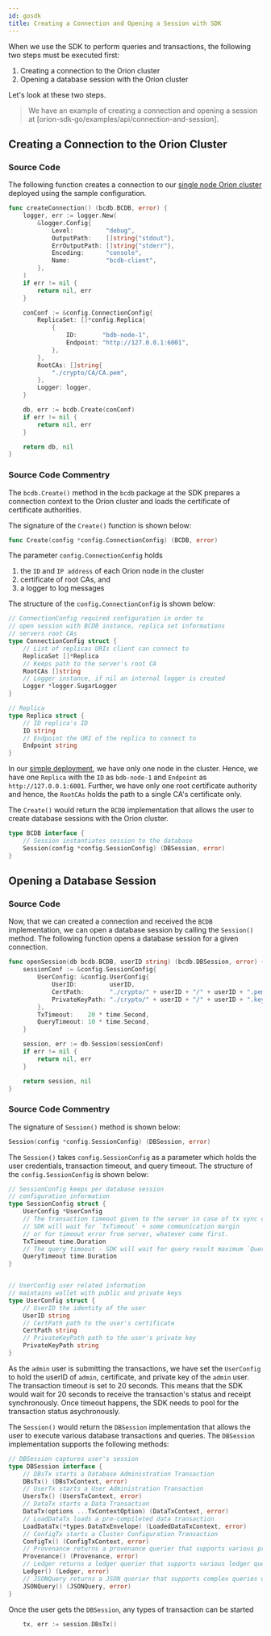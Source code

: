 ```yaml
---
id: gosdk
title: Creating a Connection and Opening a Session with SDK
---
```


<!--
 Copyright IBM Corp. All Rights Reserved.

 SPDX-License-Identifier: CC-BY-4.0
 -->

When we use the SDK to perform queries and transactions, the following two steps must be executed first:

 1. Creating a connection to the Orion cluster
 2. Opening a database session with the Orion cluster

Let's look at these two steps.

> We have an example of creating a connection and opening a session at [orion-sdk-go/examples/api/connection-and-session].

## Creating a Connection to the Orion Cluster

### Source Code
The following function creates a connection to our [single node Orion cluster](./../launching-one-node/binary) deployed using the sample configuration.
```go
func createConnection() (bcdb.BCDB, error) {
	logger, err := logger.New(
		&logger.Config{
			Level:         "debug",
			OutputPath:    []string{"stdout"},
			ErrOutputPath: []string{"stderr"},
			Encoding:      "console",
			Name:          "bcdb-client",
		},
	)
	if err != nil {
		return nil, err
	}

	conConf := &config.ConnectionConfig{
		ReplicaSet: []*config.Replica{
			{
				ID:       "bdb-node-1",
				Endpoint: "http://127.0.0.1:6001",
			},
		},
		RootCAs: []string{
			"./crypto/CA/CA.pem",
		},
		Logger: logger,
	}

	db, err := bcdb.Create(conConf)
	if err != nil {
		return nil, err
	}

	return db, nil
}
```

### Source Code Commentry
The `bcdb.Create()` method in the `bcdb` package at the SDK prepares a connection context to the Orion cluster
and loads the certificate of certificate authorities.

The signature of the `Create()` function is shown below:
```go
func Create(config *config.ConnectionConfig) (BCDB, error)
```
The parameter `config.ConnectionConfig` holds 
 1. the `ID` and `IP address` of each Orion node in the cluster
 2. certificate of root CAs, and
 3. a logger to log messages

The structure of the `config.ConnectionConfig` is shown below:
```go
// ConnectionConfig required configuration in order to
// open session with BCDB instance, replica set informations
// servers root CAs
type ConnectionConfig struct {
	// List of replicas URIs client can connect to
	ReplicaSet []*Replica
	// Keeps path to the server's root CA
	RootCAs []string
	// Logger instance, if nil an internal logger is created
	Logger *logger.SugarLogger
}

// Replica
type Replica struct {
	// ID replica's ID
	ID string
	// Endpoint the URI of the replica to connect to
	Endpoint string
}
```

In our [simple deployment](./../launching-one-node/binary), we have only one node in the cluster. Hence, we have one `Replica` with the
`ID` as `bdb-node-1` and `Endpoint` as `http://127.0.0.1:6001`. Further, we have only one root certificate authority and hence, the
`RootCAs` holds the path to a single CA's certificate only.

The `Create()` would return the `BCDB` implementation that allows the user to create database sessions with the Orion cluster.
```go
type BCDB interface {
	// Session instantiates session to the database
	Session(config *config.SessionConfig) (DBSession, error)
}
```

## Opening a Database Session

### Source Code

Now, that we can created a connection and received the `BCDB` implementation, we can open a database session by calling the `Session()` method.
The following function opens a database session for a given connection.
```go
func openSession(db bcdb.BCDB, userID string) (bcdb.DBSession, error) {
	sessionConf := &config.SessionConfig{
		UserConfig: &config.UserConfig{
			UserID:         userID,
			CertPath:       "./crypto/" + userID + "/" + userID + ".pem",
			PrivateKeyPath: "./crypto/" + userID + "/" + userID + ".key",
		},
		TxTimeout:    20 * time.Second,
		QueryTimeout: 10 * time.Second,
	}

	session, err := db.Session(sessionConf)
	if err != nil {
		return nil, err
	}

	return session, nil
}
```

### Source Code Commentry

The signature of `Session()` method is shown below:
```go
Session(config *config.SessionConfig) (DBSession, error)
```

The `Session()` takes `config.SessionConfig` as a parameter which holds the user credentials, transaction timeout, and query timeout.
The structure of the `config.SessionConfig` is shown below:

```go
// SessionConfig keeps per database session
// configuration information
type SessionConfig struct {
	UserConfig *UserConfig
	// The transaction timeout given to the server in case of tx sync commit - `tx.Commit(true)`.
	// SDK will wait for `TxTimeout` + some communication margin
	// or for timeout error from server, whatever come first.
	TxTimeout time.Duration
	// The query timeout - SDK will wait for query result maximum `QueryTimeout` time.
	QueryTimeout time.Duration
}


// UserConfig user related information
// maintains wallet with public and private keys
type UserConfig struct {
	// UserID the identity of the user
	UserID string
	// CertPath path to the user's certificate
	CertPath string
	// PrivateKeyPath path to the user's private key
	PrivateKeyPath string
}
```

As the `admin` user is submitting the transactions, we have set the `UserConfig` to hold the userID of `admin`, certificate, and private key  of
the `admin` user. The transaction timeout is set to 20 seconds. This means that the SDK would wait for 20 seconds to receive the
transaction's status and receipt synchronously. Once timeout happens, the SDK needs to pool for the transaction status asychronously.

The `Session()` would return the `DBSession` implementation that allows the user to execute various database transactions and queries.
The `DBSession` implementation supports the following methods:
```go
// DBSession captures user's session
type DBSession interface {
    // DBsTx starts a Database Administration Transaction
	DBsTx() (DBsTxContext, error)
    // UserTx starts a User Administration Transaction
	UsersTx() (UsersTxContext, error)
    // DataTx starts a Data Transaction
	DataTx(options ...TxContextOption) (DataTxContext, error)
    // LoadDataTx loads a pre-compileted data transaction
	LoadDataTx(*types.DataTxEnvelope) (LoadedDataTxContext, error)
    // ConfigTx starts a Cluster Configuration Transaction
	ConfigTx() (ConfigTxContext, error)
    // Provenance returns a provenance querier that supports various provenance queries
	Provenance() (Provenance, error)
    // Ledger returns a ledger querier that supports various ledger queries
	Ledger() (Ledger, error)
    // JSONQuery returns a JSON querier that supports complex queries on value fields using JSON syntax
	JSONQuery() (JSONQuery, error)
}
```

Once the user gets the `DBSession`, any types of transaction can be started
```go
    tx, err := session.DBsTx()
```
